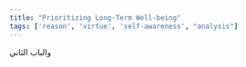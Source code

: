 ```yaml
---
title: "Prioritizing Long-Term Well-being"
tags: ['reason', 'virtue', 'self-awareness', "analysis"]
---
```


 والباب الثاني
